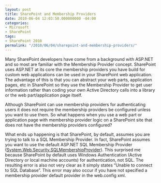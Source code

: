 ```yaml
---
layout: post
title: SharePoint and Membership Providers
date: 2010-06-04 12:03:50.000000000 -04:00
categories:
- Microsoft
- SharePoint
tags:
- SharePoint 2010
permalink: "/2010/06/04/sharepoint-and-membership-providers/"
---
```

Many SharePoint developers have come from a background with ASP.NET and so most are familiar with the Membership Provider concept. SharePoint uses ASP.NET at its core the membership providers you have build for custom web applications can be used in your SharePoint web application. The advantage of this is that you can abstract your web parts, application pages, etc in SharePoint so they use the Membership Provider to get user information rather than coding your own Active Directory calls into a library or the web part/application page itself.
<!--more-->

Although SharePoint can use membership providers for authenticating users it does not require the membership providers be configured unless you want to use them. So what happens when you use a web part or application page with membership provider logic on a SharePoint site that does not have the membership providers configured?

What ends up happening is that SharePoint, by default, assumes you are trying to talk to a SQL Membership Provider. In fact, SharePoint assumes you want to use the default ASP.NET SQL Membership Provider ([System.Web.Security.SQLMembershipProvider](http://msdn.microsoft.com/en-us/library/system.web.security.sqlmembershipprovider.aspx)). This surprised me because SharePoint by default uses Windows Authentication (Active Directory or local machine accounts) for authentication, not SQL. The resulting error is also not very clear as it simply states “Unable to connect to SQL Database”. This error may also occur if you have not specified a membership provider default provider in the web.config xml.

